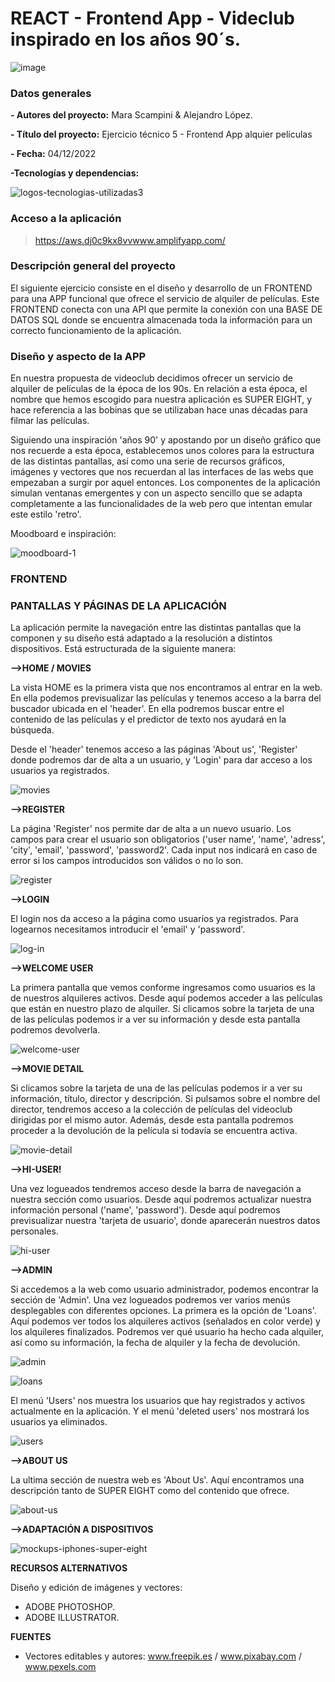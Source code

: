 # REACT - Frontend App - Videclub inspirado en los años 90´s.



![image](https://user-images.githubusercontent.com/113507322/205169800-ae8aeff3-2afc-467c-8c53-6c1637671770.png)


### Datos generales

**- Autores del proyecto:** Mara Scampini & Alejandro López.

**- Título del proyecto:** Ejercicio técnico 5 - Frontend App alquier películas

**- Fecha:** 04/12/2022

**-Tecnologías y dependencias:** 

![logos-tecnologias-utilizadas3](https://user-images.githubusercontent.com/113507322/205345377-539842e5-3691-4a3a-8919-5fe9a843dcc2.jpg)

 ### Acceso a la aplicación

> https://aws.dj0c9kx8vvwww.amplifyapp.com/
 
 ### Descripción general del proyecto 

El siguiente ejercicio consiste en el diseño y desarrollo de un FRONTEND para una APP funcional que ofrece el servicio de alquiler de películas. Este FRONTEND conecta
con una API que permite la conexión con una BASE DE DATOS SQL donde se encuentra almacenada toda la información para un correcto funcionamiento de la aplicación.


 ### Diseño y aspecto de la APP
 
 En nuestra propuesta de videoclub decidimos ofrecer un servicio de alquiler de películas de la época de los 90s. En relación a esta época, el nombre que hemos escogido para nuestra 
 aplicación es SUPER EIGHT, y hace referencia a las bobinas que se utilizaban hace unas décadas para filmar las películas. 
 
 Siguiendo una inspiración 'años 90' y apostando por un diseño gráfico que nos recuerde a esta época, establecemos unos colores para la estructura de las distintas pantallas, así como una serie de recursos gráficos, imágenes y vectores que nos recuerdan al las interfaces de las webs que empezaban a surgir por aquel entonces. Los 
 componentes de la aplicación simulan ventanas emergentes y con un aspecto sencillo que se adapta completamente a las funcionalidades de la web pero que intentan 
 emular este estilo 'retro'.
 
 Moodboard e inspiración:
 
 ![moodboard-1](https://user-images.githubusercontent.com/113507322/204105036-a9d41883-f395-4caf-b97f-2d03d743532a.png)

 

### FRONTEND
 
 
 
### PANTALLAS Y PÁGINAS DE LA APLICACIÓN

La aplicación permite la navegación entre las distintas pantallas que la componen y su diseño está adaptado a la resolución a distintos dispositivos. Está estructurada de la siguiente manera:
 
 
**-->HOME / MOVIES**
 
 
La vista HOME es la primera vista que nos encontramos al entrar en la web. En ella podemos previsualizar las películas y tenemos acceso a la barra del buscador ubicada en el 'header'. En ella podremos buscar entre el contenido de las películas y el predictor de texto nos ayudará en la búsqueda. 

Desde el 'header' tenemos acceso a las páginas 'About us', 'Register' donde podremos dar de alta a un usuario, y 'Login' para dar acceso a los usuarios ya registrados. 

![movies](https://user-images.githubusercontent.com/113507322/205171611-d21ff378-12e3-44c6-b77e-8fb88ca916b5.png)


**-->REGISTER**

La página 'Register' nos permite dar de alta a un nuevo usuario. Los campos para crear el usuario son obligatorios ('user name', 'name', 'adress', 'city', 'email', 'password', 'password2'. Cada input nos indicará en caso de error si los campos introducidos son válidos o no lo son. 

![register](https://user-images.githubusercontent.com/113507322/205172016-f5d42deb-4bae-4a91-980a-d0e12ea4db17.png)


**-->LOGIN**

El login nos da acceso a la página como usuarios ya registrados. Para logearnos necesitamos introducir el 'email' y 'password'.

![log-in](https://user-images.githubusercontent.com/113507322/205172901-0aa6c705-f3a9-428c-ad20-bae7640531bf.png)


**-->WELCOME USER**

La primera pantalla que vemos conforme ingresamos como usuarios es la de nuestros alquileres activos. Desde aquí podemos acceder a las películas que están en nuestro plazo de alquiler. Si clicamos sobre la tarjeta de una de las películas podemos ir a ver su información y desde esta pantalla podremos devolverla. 

![welcome-user](https://user-images.githubusercontent.com/113507322/205173496-670210dc-2a2c-4e12-a1b0-d742ef500138.png)


**-->MOVIE DETAIL**

Si clicamos sobre la tarjeta de una de las películas podemos ir a ver su información, título, director y descripción. Si pulsamos sobre el nombre del director, tendremos acceso a la colección de películas del videoclub dirigidas por el mismo autor. Además, desde esta pantalla podremos proceder a la devolución de la película si todavía se encuentra activa.

![movie-detail](https://user-images.githubusercontent.com/113507322/205174130-fce0fa6c-2710-44f1-b246-dc14c2090170.png)


**-->HI-USER!**

Una vez logueados tendremos acceso desde la barra de navegación a nuestra sección como usuarios. Desde aquí podremos actualizar nuestra información personal ('name', 'password'). Desde aquí podremos previsualizar nuestra 'tarjeta de usuario', donde aparecerán nuestros datos personales. 

![hi-user](https://user-images.githubusercontent.com/113507322/205174668-650cf975-08a2-46c9-a3aa-a8fab236ab45.png)

**-->ADMIN**

Si accedemos a la web como usuario administrador, podemos encontrar la sección de 'Admin'.  Una vez logueados podremos ver varios menús desplegables con diferentes opciones. 
La primera es la opción de 'Loans'. Aquí podemos ver todos los alquileres activos (señalados en color verde) y los alquileres finalizados. Podremos ver qué usuario ha hecho cada alquiler, así como su información, la fecha de alquiler y la fecha de devolución. 

![admin](https://user-images.githubusercontent.com/113507322/205175208-ce325efd-0be3-4adc-aa56-a615b1937064.png)

![loans](https://user-images.githubusercontent.com/113507322/205175223-1fa7c573-debc-466e-a6d6-89bb838cae69.png)

El menú 'Users' nos muestra los usuarios que hay registrados y activos actualmente en la aplicación. Y el menú 'deleted users' nos mostrará los usuarios ya eliminados. 


![users](https://user-images.githubusercontent.com/113507322/205175738-9deeb642-e2c6-44b2-aa71-394af79e5eea.png)


**-->ABOUT US**

La ultima sección de nuestra web es 'About Us'. Aquí encontramos una descripción tanto de SUPER EIGHT como del contenido que ofrece. 


![about-us](https://user-images.githubusercontent.com/113507322/205175953-5cd54515-100e-4979-9f3a-dd6c393d438c.png)


**-->ADAPTACIÓN A DISPOSITIVOS**

 
![mockups-iphones-super-eight](https://user-images.githubusercontent.com/113507322/205178507-3deadd79-73df-4934-b5c7-cf792c1aca35.png)



**RECURSOS ALTERNATIVOS**

Diseño y edición de imágenes y vectores:
  - ADOBE PHOTOSHOP.
  - ADOBE ILLUSTRATOR. 

**FUENTES**

- Vectores editables y autores: www.freepik.es / www.pixabay.com / www.pexels.com


